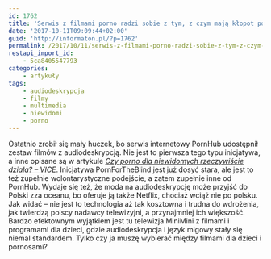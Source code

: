 ```yaml
---
id: 1762
title: 'Serwis z filmami porno radzi sobie z tym, z czym mają kłopot polscy nadawcy telewizyjni'
date: '2017-10-11T09:09:44+02:00'
guid: 'http://informaton.pl/?p=1762'
permalink: /2017/10/11/serwis-z-filmami-porno-radzi-sobie-z-tym-z-czym-maja-klopot-polscy-nadawcy-telewizyjni/
restapi_import_id:
    - 5ca8405547793
categories:
    - artykuły
tags:
    - audiodeskrypcja
    - filmy
    - multimedia
    - niewidomi
    - porno
---
```


Ostatnio zrobił się mały huczek, bo serwis internetowy PornHub udostępnił zestaw filmów z audiodeskrypcją. Nie jest to pierwsza tego typu inicjatywa, a inne opisane są w artykule *[Czy porno dla niewidomych rzeczywiście działa? – VICE](https://www.vice.com/pl/article/vd9vd3/porno-dla-niewidomych)*. Inicjatywa PornForTheBlind jest już dosyć stara, ale jest to też zupełnie wolontarystyczne podejście, a zatem zupełnie inne od PornHub. Wydaje się też, że moda na audiodeskrypcję może przyjść do Polski zza oceanu, bo oferuje ją także Netflix, chociaż wciąż nie po polsku. Jak widać – nie jest to technologia aż tak kosztowna i trudna do wdrożenia, jak twierdzą polscy nadawcy telewizyjni, a przynajmniej ich większość. Bardzo efektownym wyjątkiem jest tu telewizja MiniMini z filmami i programami dla dzieci, gdzie audiodeskrypcja i język migowy stały się niemal standardem. Tylko czy ja muszę wybierać między filmami dla dzieci i pornosami?
